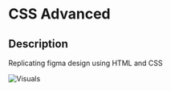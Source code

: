 <!DOCTYPE html>
<html lang="en">
 
<body>
<h1>CSS Advanced</h1>
<h2>Description</h2>
<p>Replicating figma design using HTML and CSS</p>
<img src="main_part.png" alt="Visuals">
